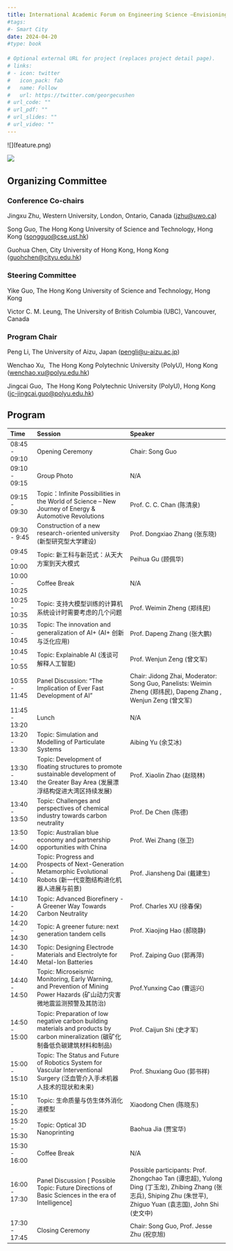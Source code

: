 ```yaml
---
title: International Academic Forum on Engineering Science —Envisioning the Future Development of Science and Technology 
#tags:
#- Smart City
date: 2024-04-20
#type: book

# Optional external URL for project (replaces project detail page).
# links:
# - icon: twitter
#   icon_pack: fab
#   name: Follow
#   url: https://twitter.com/georgecushen
# url_code: ""
# url_pdf: ""
# url_slides: ""
# url_video: ""
---
```


 <!--more-->![](feature.png)

![](fear.png)


## Organizing Committee

### Conference Co-chairs 
Jingxu Zhu, Western University, London, Ontario, Canada (jzhu@uwo.ca)

Song Guo, The Hong Kong University of Science and Technology, Hong Kong (songguo@cse.ust.hk)

Guohua Chen, City University of Hong Kong, Hong Kong (guohchen@cityu.edu.hk)

### Steering Committee
Yike Guo, The Hong Kong University of Science and Technology, Hong Kong

Victor C. M. Leung, The University of British Columbia (UBC), Vancouver, Canada 

### Program Chair
Peng Li, The University of Aizu, Japan (pengli@u-aizu.ac.jp)

Wenchao Xu,  The Hong Kong Polytechnic University (PolyU), Hong Kong (wenchao.xu@polyu.edu.hk)

Jingcai Guo,  The Hong Kong Polytechnic University (PolyU), Hong Kong (jc-jingcai.guo@polyu.edu.hk)

## Program 

| Time          | Session                                                      | Speaker                         |
| :------------ | :----------------------------------------------------------- | :------------------------------ |
| 08:45 - 09:10 | Opening Ceremony                                              |Chair: Song Guo|
| 09:10 - 09:15 | Group Photo  |N/A|
| 09:15 - 09:30 | Topic：Infinite Possibilities in the World of Science – New Journey of Energy & Automotive Revolutions | Prof. C. C. Chan (陈清泉)          |
| 09:30 - 9:45 | Construction of a new research-oriented university (新型研究型大学建设)| Prof. Dongxiao Zhang (张东晓)               |
| 09:45 - 10:00 | Topic: 新工科与新范式：从天大方案到天大模式 | Peihua Gu (顾佩华)               |
| 10:00 - 10:25 | Coffee Break | N/A                |
| 10:25 - 10:35 | Topic: 支持大模型训练的计算机系统设计时需要考虑的几个问题 | Prof. Weimin Zheng (郑纬民)            | 
| 10:35 - 10:45 | Topic: The innovation and generalization of AI+ (AI+ 创新与泛化应用) | Prof. Dapeng Zhang (张大鹏)                   |
| 10:45 - 10:55 | Topic: Explainable AI (浅谈可解释人工智能) | Prof. Wenjun Zeng (曾文军)                  |
| 10:55 - 11:45 | Panel Discussion: “The Implication of Ever Fast Development of AI” |Chair: Jidong Zhai, Moderator: Song Guo, Panelists: Weimin Zheng (郑纬民), Dapeng Zhang , Wenjun Zeng (曾文军)  |
| 11:45 - 13:20 | Lunch | N/A           |
| 13:20 - 13:30 | Topic: Simulation and Modelling of Particulate Systems | Aibing Yu (余艾冰)          |
| 13:30 - 13:40 | Topic: Development of floating structures to promote sustainable development of the Greater Bay Area (发展漂浮结构促进大湾区持续发展) | Prof. Xiaolin Zhao (赵晓林)                  |
| 13:40 - 13:50 | Topic: Challenges and perspectives of chemical industry towards carbon neutrality |  Prof. De Chen (陈德)            |
| 13:50 - 14:00 | Topic: Australian blue economy and partnership opportunities with China | Prof. Wei Zhang (张卫)           |
| 14:00 - 14:10 | Topic: Progress and Prospects of Next-Generation Metamorphic Evolutional Robots (新一代变胞结构进化机器人进展与前景) | Prof. Jiansheng Dai (戴建生)|
| 14:10 - 14:20 | Topic: Advanced Biorefinery - A Greener Way Towards Carbon Neutrality | Prof. Charles XU (徐春保)           |
| 14:20 - 14:30 | Topic: A greener future: next generation tandem cells | Prof. Xiaojing Hao (郝晓静)          |
| 14:30 - 14:40 | Topic: Designing Electrode Materials and Electrolyte for Metal-Ion Batteries | Prof. Zaiping Guo (郭再萍) |
| 14:40 - 14:50 | Topic: Microseismic Monitoring, Early Warning, and Prevention of Mining Power Hazards (矿山动力灾害微地震监测预警及其防治)| Prof.Yunxing Cao (曹运兴)  |     
| 14:50 - 15:00 | Topic: Preparation of low negative carbon building materials and products by carbon mineralization (碳矿化制备低负碳建筑材料和制品) | Prof. Caijun Shi (史才军)  |
| 15:00 - 15:10 | Topic: The Status and Future of Robotics System for Vascular Interventional Surgery (泛血管介入手术机器人技术的现状和未来) | Prof. Shuxiang Guo (郭书祥)          |
| 15:10 - 15:20 | Topic: 生命质量与仿生体外消化道模型 | Xiaodong Chen (陈晓东)  | 
| 15:20 - 15:30 | Topic: Optical 3D Nanoprinting | Baohua Jia (贾宝华) |
| 15:30 - 16:00 | Coffee Break | N/A |  
| 16:00 - 17:30 | Panel Discussion [ Possible Topic: Future Directions of Basic Sciences in the era of Intelligence] | Possible participants: Prof. Zhongchao Tan (谭忠超), Yulong Ding (丁玉龙), Zhibing Zhang (张志兵),  Shiping Zhu (朱世平), Zhiguo Yuan (袁志国), John Shi (史文中) 
| 17:30 - 17:45 | Closing Ceremony | Chair: Song Guo, Prof. Jesse Zhu (祝京旭)|


